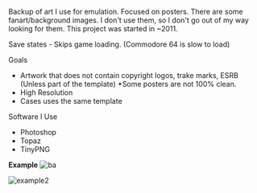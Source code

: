 Backup of art I use for emulation. Focused on posters. There are some fanart/background images. I don't use them, so I don't go out of my way looking for them.
This project was started in ~2011.

Save states - Skips game loading. (Commodore 64 is slow to load)

Goals
 - Artwork that does not contain copyright logos, trake marks, ESRB (Unless part of the template) *Some posters are not 100% clean.
 - High Resolution
 - Cases uses the same template

Software I Use
- Photoshop
- Topaz
- TinyPNG

**Example**
![ba](https://github.com/ShadowWhisperer/GameArt/assets/61057625/59a2ede3-5f89-4432-bed1-b96a1c0d4494)  
  
![example2](https://github.com/ShadowWhisperer/GameStuff/assets/61057625/65eb640e-4166-41e4-a104-e604ee630157)  
